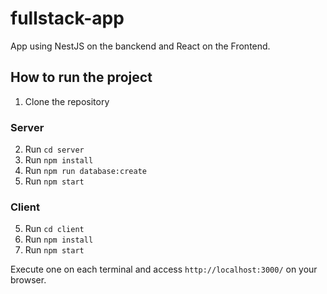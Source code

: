 # fullstack-app

App using NestJS on the banckend and React on the Frontend.

## How to run the project

1. Clone the repository

### Server

2. Run `cd server`
3. Run `npm install`
4. Run `npm run database:create`
5. Run `npm start`

### Client

5. Run `cd client`
6. Run `npm install`
7. Run `npm start`

Execute one on each terminal and access `http://localhost:3000/` on your browser.

